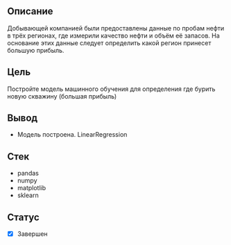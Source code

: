 ## Описание
Добывающей компанией были предоставлены данные по пробам нефти в трёх регионах, где измерили качество нефти и объём её запасов. На основание этих данные следует определить какой регион принесет большую прибыль.
## Цель
Постройте модель машинного обучения для определения где бурить новую скважину (большая прибыль)
## Вывод
+ Модель построена. LinearRegression
## Стек
+ pandas 
+ numpy 
+ matplotlib
+ sklearn
## Статус
- [x] Завершен
